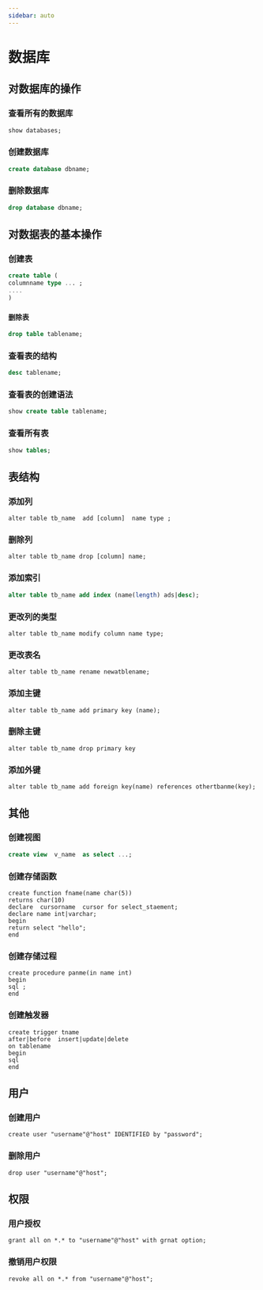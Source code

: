 ```yaml
---
sidebar: auto
---
```


#  数据库

## 对数据库的操作

### 查看所有的数据库

```sql
show databases;
```

### 创建数据库

```sql
create database dbname;
```

### 删除数据库

```sql
drop database dbname;
```

## 对数据表的基本操作

### 创建表

```sql
create table (
columnname type ... ;
....
)
```

#### 删除表


```sql
drop table tablename;
```

### 查看表的结构

```sql
desc tablename;
```


### 查看表的创建语法

```sql
show create table tablename;
```


### ​查看所有表

```sql
show tables;
```


## 表结构

### 添加列

```mysql
alter table tb_name  add [column]  name type ;
```

### 删除列

```mysql
alter table tb_name drop [column] name;
```

### 添加索引

```sql
alter table tb_name add index (name(length) ads|desc);
```

### 更改列的类型

```mysql
alter table tb_name modify column name type;  
```

### 更改表名

```mysql
alter table tb_name rename newatblename;
```

### 添加主键

```mysql
alter table tb_name add primary key (name);
```

### 删除主键

```mysql
alter table tb_name drop primary key
```

### 添加外键

```mysql
alter table tb_name add foreign key(name) references othertbanme(key); 
```

## 其他

### 创建视图

```sql
create view  v_name  as select ...;
```

### 创建存储函数

```mysql
create function fname(name char(5)) 
returns char(10)
declare  cursorname  cursor for select_staement; 
declare name int|varchar;
begin
return select "hello";
end 
```

### 创建存储过程

```mysql
create procedure panme(in name int)
begin
sql ;
end 
```

### 创建触发器

```mysql
create trigger tname 
after|before  insert|update|delete  
on tablename
begin
sql
end
```

## 用户

### 创建用户

```mysql
create user "username"@"host" IDENTIFIED by "password";
```

### 删除用户

```mysql
drop user "username"@"host";
```

## 权限

### 用户授权

```mysql
grant all on *.* to "username"@"host" with grnat option;
```

### 撤销用户权限

```mysql
revoke all on *.* from "username"@"host";
```





